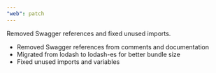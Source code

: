 ```yaml
---
"web": patch
---
```


Removed Swagger references and fixed unused imports.
- Removed Swagger references from comments and documentation
- Migrated from lodash to lodash-es for better bundle size
- Fixed unused imports and variables
